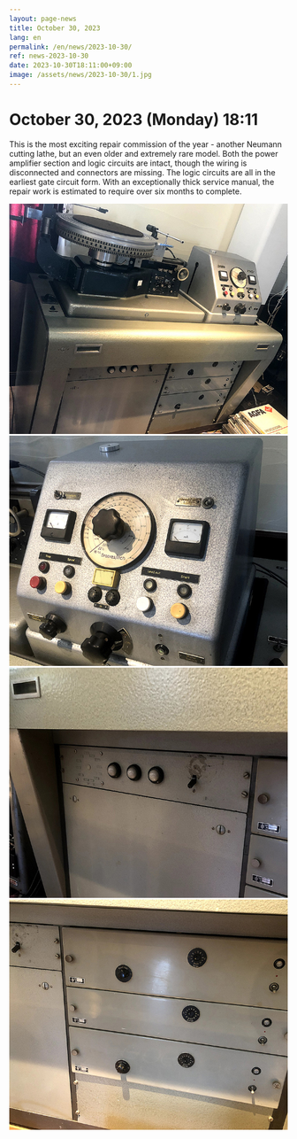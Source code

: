 ```yaml
---
layout: page-news
title: October 30, 2023
lang: en
permalink: /en/news/2023-10-30/
ref: news-2023-10-30
date: 2023-10-30T18:11:00+09:00
image: /assets/news/2023-10-30/1.jpg
---
```



# October 30, 2023 (Monday) 18:11

This is the most exciting repair commission of the year - another Neumann cutting lathe, but an even older and extremely rare model.
Both the power amplifier section and logic circuits are intact, though the wiring is disconnected and connectors are missing. The logic circuits are all in the earliest gate circuit form. With an exceptionally thick service manual, the repair work is estimated to require over six months to complete.

![1](/assets/news/2023-10-30/1.jpg)
![2](/assets/news/2023-10-30/2.jpg)
![3](/assets/news/2023-10-30/3.jpg)
![4](/assets/news/2023-10-30/4.jpg)
